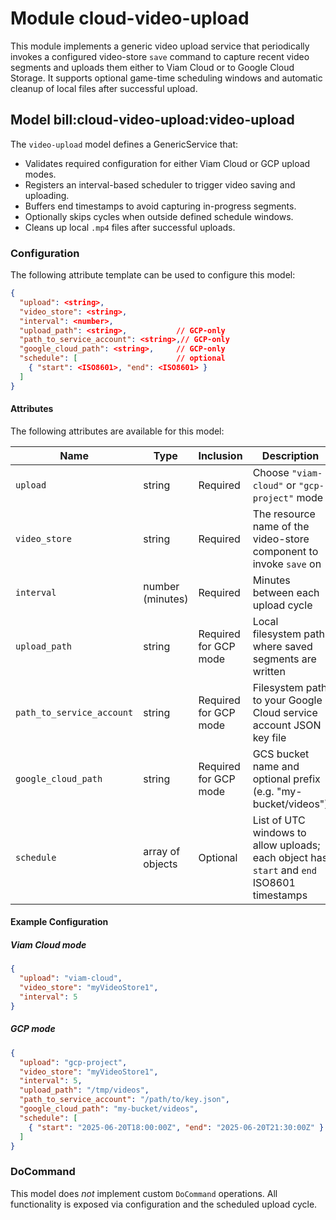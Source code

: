 # Module cloud-video-upload

This module implements a generic video upload service that periodically invokes a configured video-store `save` command to capture recent video segments and uploads them either to Viam Cloud or to Google Cloud Storage. It supports optional game-time scheduling windows and automatic cleanup of local files after successful upload.

## Model bill\:cloud-video-upload\:video-upload

The `video-upload` model defines a GenericService that:

* Validates required configuration for either Viam Cloud or GCP upload modes.
* Registers an interval-based scheduler to trigger video saving and uploading.
* Buffers end timestamps to avoid capturing in-progress segments.
* Optionally skips cycles when outside defined schedule windows.
* Cleans up local `.mp4` files after successful uploads.

### Configuration

The following attribute template can be used to configure this model:

```json
{
  "upload": <string>,
  "video_store": <string>,
  "interval": <number>,
  "upload_path": <string>,           // GCP-only
  "path_to_service_account": <string>,// GCP-only
  "google_cloud_path": <string>,     // GCP-only
  "schedule": [                      // optional
    { "start": <ISO8601>, "end": <ISO8601> }
  ]
}
```

#### Attributes

The following attributes are available for this model:

| Name                      | Type             | Inclusion             | Description                                                                                |
| ------------------------- | ---------------- | --------------------- | ------------------------------------------------------------------------------------------ |
| `upload`                  | string           | Required              | Choose `"viam-cloud"` or `"gcp-project"` mode                                              |
| `video_store`             | string           | Required              | The resource name of the video-store component to invoke `save` on                         |
| `interval`                | number (minutes) | Required              | Minutes between each upload cycle                                                          |
| `upload_path`             | string           | Required for GCP mode | Local filesystem path where saved segments are written                                     |
| `path_to_service_account` | string           | Required for GCP mode | Filesystem path to your Google Cloud service account JSON key file                         |
| `google_cloud_path`       | string           | Required for GCP mode | GCS bucket name and optional prefix (e.g. "my-bucket/videos")                              |
| `schedule`                | array of objects | Optional              | List of UTC windows to allow uploads; each object has `start` and `end` ISO8601 timestamps |

#### Example Configuration

##### Viam Cloud mode

```json
{
  "upload": "viam-cloud",
  "video_store": "myVideoStore1",
  "interval": 5
}
```

##### GCP mode

```json
{
  "upload": "gcp-project",
  "video_store": "myVideoStore1",
  "interval": 5,
  "upload_path": "/tmp/videos",
  "path_to_service_account": "/path/to/key.json",
  "google_cloud_path": "my-bucket/videos",
  "schedule": [
    { "start": "2025-06-20T18:00:00Z", "end": "2025-06-20T21:30:00Z" }
  ]
}
```

### DoCommand

This model does *not* implement custom `DoCommand` operations. All functionality is exposed via configuration and the scheduled upload cycle.
